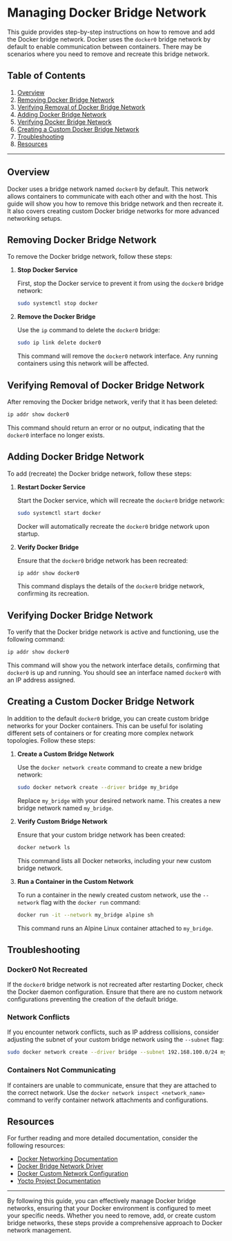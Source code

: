 # Managing Docker Bridge Network

This guide provides step-by-step instructions on how to remove and add the Docker bridge network. Docker uses the `docker0` bridge network by default to enable communication between containers. There may be scenarios where you need to remove and recreate this bridge network.

## Table of Contents

1. [Overview](#overview)
2. [Removing Docker Bridge Network](#removing-docker-bridge-network)
3. [Verifying Removal of Docker Bridge Network](#verifying-removal-of-docker-bridge-network)
4. [Adding Docker Bridge Network](#adding-docker-bridge-network)
5. [Verifying Docker Bridge Network](#verifying-docker-bridge-network)
6. [Creating a Custom Docker Bridge Network](#creating-a-custom-docker-bridge-network)
7. [Troubleshooting](#troubleshooting)
8. [Resources](#resources)

---

## Overview

Docker uses a bridge network named `docker0` by default. This network allows containers to communicate with each other and with the host. This guide will show you how to remove this bridge network and then recreate it. It also covers creating custom Docker bridge networks for more advanced networking setups.

## Removing Docker Bridge Network

To remove the Docker bridge network, follow these steps:

1. **Stop Docker Service**

   First, stop the Docker service to prevent it from using the `docker0` bridge network:

   ```sh
   sudo systemctl stop docker
   ```

2. **Remove the Docker Bridge**

   Use the `ip` command to delete the `docker0` bridge:

   ```sh
   sudo ip link delete docker0
   ```

   This command will remove the `docker0` network interface. Any running containers using this network will be affected.

## Verifying Removal of Docker Bridge Network

After removing the Docker bridge network, verify that it has been deleted:

```sh
ip addr show docker0
```

This command should return an error or no output, indicating that the `docker0` interface no longer exists.

## Adding Docker Bridge Network

To add (recreate) the Docker bridge network, follow these steps:

1. **Restart Docker Service**

   Start the Docker service, which will recreate the `docker0` bridge network:

   ```sh
   sudo systemctl start docker
   ```

   Docker will automatically recreate the `docker0` bridge network upon startup.

2. **Verify Docker Bridge**

   Ensure that the `docker0` bridge network has been recreated:

   ```sh
   ip addr show docker0
   ```

   This command displays the details of the `docker0` bridge network, confirming its recreation.

## Verifying Docker Bridge Network

To verify that the Docker bridge network is active and functioning, use the following command:

```sh
ip addr show docker0
```

This command will show you the network interface details, confirming that `docker0` is up and running. You should see an interface named `docker0` with an IP address assigned.

## Creating a Custom Docker Bridge Network

In addition to the default `docker0` bridge, you can create custom bridge networks for your Docker containers. This can be useful for isolating different sets of containers or for creating more complex network topologies. Follow these steps:

1. **Create a Custom Bridge Network**

   Use the `docker network create` command to create a new bridge network:

   ```sh
   sudo docker network create --driver bridge my_bridge
   ```

   Replace `my_bridge` with your desired network name. This creates a new bridge network named `my_bridge`.

2. **Verify Custom Bridge Network**

   Ensure that your custom bridge network has been created:

   ```sh
   docker network ls
   ```

   This command lists all Docker networks, including your new custom bridge network.

3. **Run a Container in the Custom Network**

   To run a container in the newly created custom network, use the `--network` flag with the `docker run` command:

   ```sh
   docker run -it --network my_bridge alpine sh
   ```

   This command runs an Alpine Linux container attached to `my_bridge`.

## Troubleshooting

### Docker0 Not Recreated

If the `docker0` bridge network is not recreated after restarting Docker, check the Docker daemon configuration. Ensure that there are no custom network configurations preventing the creation of the default bridge.

### Network Conflicts

If you encounter network conflicts, such as IP address collisions, consider adjusting the subnet of your custom bridge network using the `--subnet` flag:

```sh
sudo docker network create --driver bridge --subnet 192.168.100.0/24 my_bridge
```

### Containers Not Communicating

If containers are unable to communicate, ensure that they are attached to the correct network. Use the `docker network inspect <network_name>` command to verify container network attachments and configurations.

## Resources

For further reading and more detailed documentation, consider the following resources:

- [Docker Networking Documentation](https://docs.docker.com/network/)
- [Docker Bridge Network Driver](https://docs.docker.com/network/bridge/)
- [Docker Custom Network Configuration](https://docs.docker.com/network/#bridge)
- [Yocto Project Documentation](https://docs.yoctoproject.org/index.html)

---

By following this guide, you can effectively manage Docker bridge networks, ensuring that your Docker environment is configured to meet your specific needs. Whether you need to remove, add, or create custom bridge networks, these steps provide a comprehensive approach to Docker network management.

